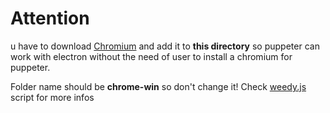 # Attention
u have to download [Chromium](https://download-chromium.appspot.com/)
and add it to **this directory** so puppeter can work with electron without the need of user to install a chromium for puppeter.

Folder name should be **chrome-win** so don't change it!
Check [weedy.js](https://github.com/WeedyDev/youtube-downloader/blob/main/scripts/weedy.js) script for more infos
